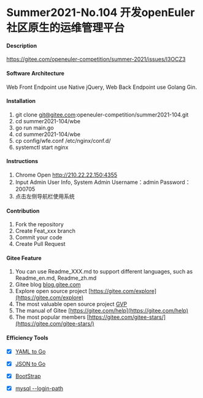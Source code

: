 # Summer2021-No.104 开发openEuler社区原生的运维管理平台

#### Description

https://gitee.com/openeuler-competition/summer-2021/issues/I3OCZ3

#### Software Architecture

Web Front Endpoint use Native jQuery, Web Back Endpoint use Golang Gin.

#### Installation

1.  git clone git@gitee.com:openeuler-competition/summer2021-104.git
2.  cd summer2021-104/wbe
3.  go run main.go
4.  cd summer2021-104/wbe
5.  cp config/wfe.conf /etc/nginx/conf.d/
6.  systemctl start nginx

#### Instructions

1.  Chrome Open http://210.22.22.150:4355
2.  Input Admin User Info, System Admin Username：admin Password：200705
3.  点击左侧导航栏使用系统

#### Contribution

1.  Fork the repository
2.  Create Feat_xxx branch
3.  Commit your code
4.  Create Pull Request


#### Gitee Feature

1.  You can use Readme\_XXX.md to support different languages, such as Readme\_en.md, Readme\_zh.md
2.  Gitee blog [blog.gitee.com](https://blog.gitee.com)
3.  Explore open source project [https://gitee.com/explore](https://gitee.com/explore)
4.  The most valuable open source project [GVP](https://gitee.com/gvp)
5.  The manual of Gitee [https://gitee.com/help](https://gitee.com/help)
6.  The most popular members  [https://gitee.com/gitee-stars/](https://gitee.com/gitee-stars/)

#### Efficiency Tools

- [x] [YAML to Go](https://yaml2go.prasadg.dev/)

- [x] [JSON to Go](https://mholt.github.io/json-to-go/)

- [x] [BootStrap](https://www.runoob.com/try/bootstrap/layoutit/)

- [x] [mysql --login-path](https://www.jianshu.com/p/feb178a677a2)
